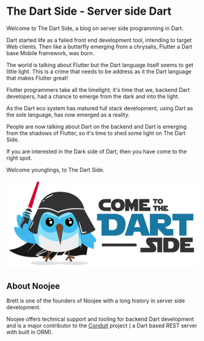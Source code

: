 # The Dart Side - Server side Dart

Welcome to The Dart Side, a blog on server side programming in Dart.

Dart started life as a failed front end development tool, intending to target Web clients. Then like a butterfly emerging from a chrysalis, Flutter a Dart base Mobile framework, was born.

The world is talking about Flutter but the Dart language itself seems to get little light. This is a crime that needs to be address as it the Dart language that makes Flutter great!

Flutter programmers take all the limelight; it's time that we, backend Dart developers, had a chance to emerge from the dark and into the light.

As the Dart eco system has matured full stack development, using Dart as the sole language, has now emerged as a reality. 

People are now talking about Dart on the backend and Dart is emerging from the shadows of Flutter, so it's time to shed some light on The Dart Side.

If you are interested in the Dark side of Dart, then you have come to the right spot.

Welcome younglings, to The Dart Side.

![](.gitbook/assets/dash-dart-png-white%20%281%29.png)

## About Noojee

Brett is one of the founders of Noojee with a long history in server side development.

Noojee offers technical support and tooling for backend Dart development and is a major contributor to the [Conduit](https://pub.dev/packages/conduit) project \( a Dart based REST server with built in ORM\).

